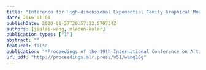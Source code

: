```yaml
---
title: "Inference for High-dimensional Exponential Family Graphical Models"
date: 2016-01-01
publishDate: 2020-01-27T20:57:22.570734Z
authors: [jialei-wang, mladen-kolar]
publication_types: ["1"]
abstract: ""
featured: false
publication: "*Proceedings of the 19th International Conference on Artificial Intelligence and Statistics*"
url_pdf: "http://proceedings.mlr.press/v51/wang16g"
---
```

